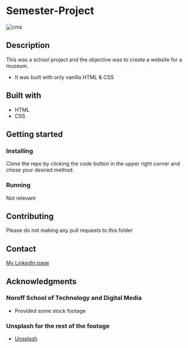 # Semester-Project

![cms](https://user-images.githubusercontent.com/77023253/192096928-96431171-6439-4340-a773-ac711e761901.jpg)

## Description

This was a school project and the objective was to create a website for a museum.

* It was built with only vanilla HTML & CSS

## Built with

* HTML
* CSS

## Getting started

### Installing

Clone the repo by clicking the code button in the upper right corner and chose your desired method.

### Running

Not relevant

## Contributing

Please do not making any pull requests to this folder

## Contact

[My LinkedIn page](https://www.linkedin.com/in/lars-halvor-vikse-kall%C3%A5k-66a9301b9/)

## Acknowledgments

### Noroff School of Technology and Digital Media
* Provided some stock footage
### Unsplash for the rest of the footage
* [Unsplash](https://www.unsplash.com)

